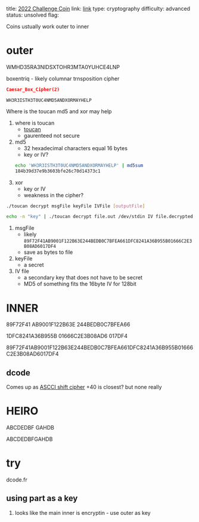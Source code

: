title: [2022 Challenge Coin](https://pecanplus.ecusdf.org/?page=challenges&challenge=coin-2022)
link: [link]()
type: cryptography
difficulty: advanced
status: unsolved
flag: 


Coins ustually work outer to inner


# outer
WMHD35RA3NIDSXTOHR3MTA0YUHCE4LNP

boxentriq - likely columnar trnsposition cipher

```json
Caesar_Box_Cipher(2)
```

`WH3R3ISTH3T0UC4NMD5ANDXORMAYHELP`

Where is the toucan md5 and xor may help

1. where is toucan 
    - [toucan](https://github.com/penguingovernor/toucan)
    - gaurenteed not secure
1. md5
    - 32 hexadecimal characters equal 16 bytes
    - key or IV?
    ```sh
    echo 'WH3R3ISTH3T0UC4NMD5ANDXORMAYHELP' | md5sum     
    184b39d37e9b3603bfe26c70d14373c1
    ```
1. xor
    - key or IV
    - weakness in the cipher?






```sh
./toucan decrypt msgFile keyFile IVFile [outputFile]

echo -n "key" | ./toucan decrypt file.out /dev/stdin IV file.decrypted
```
1. msgFile
    - likely `89F72F41AB9001F122B63E244BEDB0C7BFEA661DFC8241A36B955B01666C2E3B08AD6017DF4`
    - save as bytes to file
1. keyFile
    - a secret
1. IV file 
    - a secondary key that does not have to be secret 
    - MD5 of something fits the 16byte IV for 128bit

# INNER
89F72F41
AB9001F122B63E
244BEDB0C7BFEA66

1DFC8241A36B955B
01666C2E3B08AD6
017DF4

89F72F41AB9001F122B63E244BEDB0C7BFEA661DFC8241A36B955B01666C2E3B08AD6017DF4

## dcode
Comes up as [ASCCI shift cipher](https://www.dcode.fr/ascii-shift-cipher)
 +40 is closest? but none really


# HEIRO
ABCDEDBF
GAHDB

ABCDEDBFGAHDB

# try
dcode.fr

## using part as a key

1. looks like the main inner is encryptin - use outer as key
